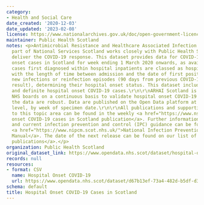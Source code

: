 ```yaml
---
category:
- Health and Social Care
date_created: '2020-12-03'
date_updated: '2023-02-08'
license: https://www.nationalarchives.gov.uk/doc/open-government-licence/version/3/
maintainer: Public Health Scotland
notes: <p>Antimicrobial Resistance and Healthcare Associated Infection (ARHAI) Scotland,
  part of National Services Scotland works closely with Public Health Scotland to
  deliver the COVID-19 response. This dataset provides data for COVID-19 hospital
  onset cases in Scotland for week ending 1 March 2020 onwards, as available.\r\n\r\nCOVID-19
  cases first diagnosed within hospital inpatients are classed as hospital onset COVID-19,
  with the length of time between admission and the date of first positive test of
  new infections or reinfection episodes (90 days from previous COVID-19 positive
  result), determining their hospital onset status. This dataset includes all probable
  and definite hospital onset COVID-19 cases.\r\n\r\nARHAI Scotland is working with
  NHS boards on a continuous basis to validate hospital onset COVID-19 cases to ensure
  the data are robust. Data are published on the Open Data platform at NHS Scotland
  level, by week of specimen date.\r\n\r\nAll publications and supporting material
  to this topic area can be found in the weekly <a href="https://www.nss.nhs.scot/antimicrobial-resistance-and-healthcare-associated-infection/data-and-intelligence/hospital-onset-covid-19/">Hospital
  onset COVID-19 cases in Scotland publication</a>. Further information on SARS-CoV-2
  and current infection prevention and control (IPC) guidance can be found in the
  <a href="https://www.nipcm.scot.nhs.uk/">National Infection Prevention and Control
  Manual</a>. The date of the next release can be found on our list of <a href="https://www.nss.nhs.scot/antimicrobial-resistance-and-healthcare-associated-infection/data-and-intelligence/forthcoming-publications/">forthcoming
  publications</a>.</p>
organization: Public Health Scotland
original_dataset_link: https://www.opendata.nhs.scot/dataset/hospital-onset-covid-19-cases-in-scotland
records: null
resources:
- format: CSV
  name: Hospital Onset COVID-19
  url: https://www.opendata.nhs.scot/dataset/d67b13ef-73a4-482d-b5df-d39d777540fd/resource/5acbccb1-e9d6-4ab2-a7ac-f3e4d378e7ec/download/2023-02-03_hospitalonsetcovid_opendata.csv
schema: default
title: Hospital Onset COVID-19 Cases in Scotland
---
```

